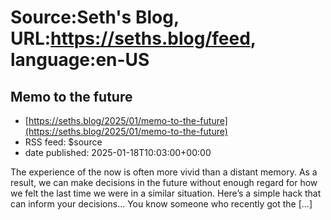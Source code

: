 # Source:Seth's Blog, URL:https://seths.blog/feed, language:en-US

## Memo to the future
 - [https://seths.blog/2025/01/memo-to-the-future](https://seths.blog/2025/01/memo-to-the-future)
 - RSS feed: $source
 - date published: 2025-01-18T10:03:00+00:00

The experience of the now is often more vivid than a distant memory. As a result, we can make decisions in the future without enough regard for how we felt the last time we were in a similar situation. Here&#8217;s a simple hack that can inform your decisions&#8230; You know someone who recently got the [&#8230;]

